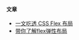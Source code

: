 #### 文章
- [一文吃透 CSS Flex 布局](https://juejin.cn/post/7245898637779157052)
- [带你了解flex弹性布局](https://juejin.cn/post/7363932520953380864)
